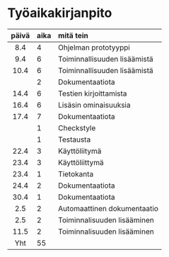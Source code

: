# Työaikakirjanpito

|päivä|aika|mitä tein  |
| :----:|:-----|:-----|
|8.4|4|Ohjelman prototyyppi  |
|9.4|6|Toiminnallisuuden lisäämistä  |
|10.4|6|Toiminnallisuuden lisäämistä  |
|    |2|Dokumentaatiota   |
|14.4|6|Testien kirjoittamista  |
|16.4|6|Lisäsin ominaisuuksia  |
|17.4|7|Dokumentaatiota  |
|    |1|Checkstyle  |
|    |1|Testausta   |
|22.4|3|Käyttöliitymä   |
|23.4|3|Käyttöliittymä   |
|23.4|1|Tietokanta   |
|24.4|2|Dokumentaatiota    |
|30.4|1|Dokumentaatiota   |
|2.5|2|Automaattinen dokumentaatio   |
|2.5|2|Toiminnalisuuden lisääminen   |
|11.5|2|Toiminnalisuuden lisääminen  |
|Yht|55|  |
